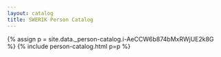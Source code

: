 ```yaml
---
layout: catalog
title: SWERIK Person Catalog
---
```

{% assign p = site.data._person-catalog.i-AeCCW6b874bMxRWjUE2k8G %}
{% include person-catalog.html p=p %}


